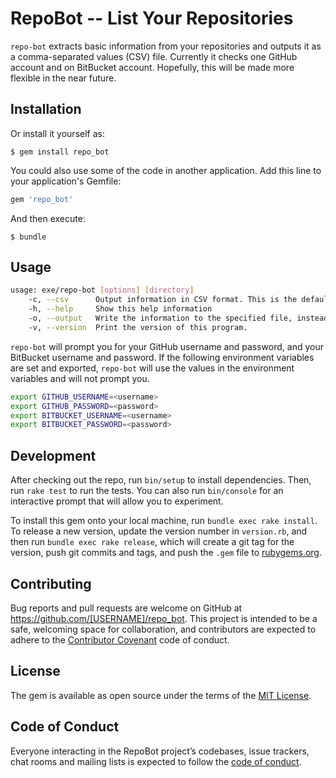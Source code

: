 # RepoBot -- List Your Repositories

`repo-bot` extracts basic information from your repositories and outputs it as a comma-separated values (CSV) file. Currently it checks one GitHub account and on BitBucket account. Hopefully, this will be made more flexible in the near future.

## Installation

Or install it yourself as:

    $ gem install repo_bot

You could also use some of the code in another application. Add this line to your application's Gemfile:

```ruby
gem 'repo_bot'
```

And then execute:

    $ bundle

## Usage

```bash
usage: exe/repo-bot [options] [directory]
    -c, --csv      Output information in CSV format. This is the default.
    -h, --help     Show this help information
    -o, --output   Write the information to the specified file, instead of STDOUT (the terminal).
    -v, --version  Print the version of this program.
```

`repo-bot` will prompt you for your GitHub username and password, and your BitBucket username and password. If the following environment variables are set and exported, `repo-bot` will use the values in the environment variables and will not prompt you.

```bash
export GITHUB_USERNAME=<username>
export GITHUB_PASSWORD=<password>
export BITBUCKET_USERNAME=<username>
export BITBUCKET_PASSWORD=<password>
```

## Development

After checking out the repo, run `bin/setup` to install dependencies. Then, run `rake test` to run the tests. You can also run `bin/console` for an interactive prompt that will allow you to experiment.

To install this gem onto your local machine, run `bundle exec rake install`. To release a new version, update the version number in `version.rb`, and then run `bundle exec rake release`, which will create a git tag for the version, push git commits and tags, and push the `.gem` file to [rubygems.org](https://rubygems.org).

## Contributing

Bug reports and pull requests are welcome on GitHub at https://github.com/[USERNAME]/repo_bot. This project is intended to be a safe, welcoming space for collaboration, and contributors are expected to adhere to the [Contributor Covenant](http://contributor-covenant.org) code of conduct.

## License

The gem is available as open source under the terms of the [MIT License](https://opensource.org/licenses/MIT).

## Code of Conduct

Everyone interacting in the RepoBot project’s codebases, issue trackers, chat rooms and mailing lists is expected to follow the [code of conduct](https://github.com/[USERNAME]/repo_bot/blob/master/CODE_OF_CONDUCT.md).
